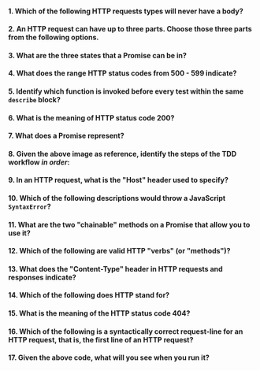 #### 1. Which of the following HTTP requests types will never have a body?

#### 2. An HTTP request can have up to three parts. Choose those three parts from the following options.

#### 3. What are the three states that a Promise can be in?

#### 4. What does the range HTTP status codes from 500 - 599 indicate? 

#### 5. Identify which function is invoked before every test within the same `describe` block?

#### 6. What is the meaning of HTTP status code 200?

#### 7. What does a Promise represent?

#### 8. Given the above image as reference, identify the steps of the TDD workflow _in order_:

#### 9. In an HTTP request, what is the "Host" header used to specify?

#### 10. Which of the following descriptions would throw a JavaScript `SyntaxError`?

#### 11. What are the two "chainable" methods on a Promise that allow you to use it?

#### 12. Which of the following are valid HTTP "verbs" (or "methods")?

#### 13. What does the "Content-Type" header in HTTP requests and responses indicate?

#### 14. Which of the following does HTTP stand for?

#### 15. What is the meaning of the HTTP status code 404?

#### 16. Which of the following is a syntactically correct request-line for an HTTP request, that is, the first line of an HTTP request? 

#### 17. Given the above code, what will you see when you run it? 
